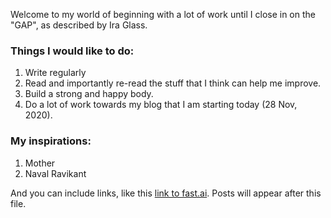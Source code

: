 
Welcome to my world of beginning with a lot of work until I close in on the "GAP", as described by Ira Glass.

### Things I would like to do:
1. Write regularly
2. Read and importantly re-read the stuff that I think can help me improve.
3. Build a strong and happy body.
4. Do a lot of work towards my blog that I am starting today (28 Nov, 2020).

### My inspirations:
1. Mother
2. Naval Ravikant

And you can include links, like this [link to fast.ai](https://www.fast.ai). Posts will appear after this file.
